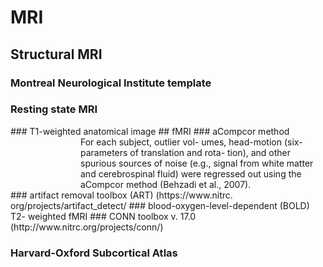 # MRI
## Structural MRI
### Montreal Neurological Institute template
### Resting state MRI
<div style="margin-left: 8em">

</div>
### T1-weighted anatomical image
## fMRI
### aCompcor method
<div style="margin-left: 8em">
 For each subject, outlier vol- umes, head-motion (six-parameters of translation and rota- tion), and other spurious sources of noise (e.g., signal from white matter and cerebrospinal fluid) were regressed out using the aCompcor method (Behzadi et al., 2007).
</div>
### artifact removal toolbox (ART) (https://www.nitrc. org/projects/artifact_detect/
### blood-oxygen-level-dependent (BOLD) T2- weighted fMRI
### CONN toolbox v. 17.0 (http://www.nitrc.org/projects/conn/)

### Harvard-Oxford Subcortical Atlas

